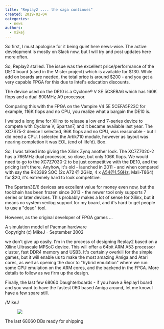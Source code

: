 ```yaml
---
title: "Replay2 .... the saga continues"
created: 2019-02-04
categories: 
  - news
authors: 
  - mikej
---
```


So first, I must apologise for it being quiet here news-wise. The active development is mostly on Slack now, but I will try and post updates here more often.

  

So, Replay2 stalled. The issue was the excellent price/performance of the DE10 board (used in the Mister project) which is available for $130. While add on boards are needed, the total price is around $200 - and you get a very capable FPGA for this due to Intel's education discounts.

The device used on the DE10 is a Cyclone® V SE 5CSEBA6 which has 160K flops and a dual 800MHz A9 processor.

Comparing this with the FPGA on the Vampire V4 5E 5CEFA5F23C for example, 116K flops and no CPU, you realize what a bargain the DE10 is.

I waited a long time for Xilinx to release a low end 7-series device to compete with Cyclone V, Spartan7, and it became available last year. The XC7S75-2 device I selected, 96K flops and no CPU, was reasonable - but I did need a CPU. I selected the Artik710 module, however as layout was nearing completion it was EOL (end of life'd). Boo.

So, I was talked into giving the Xilinx Zynq another look. The XC7Z7020-2 has a 766MHz dual processor, so close, but only 106K flops. We would need to go to the XC7Z7030-2 to be just competitive with the DE10, and the pricing isn't there. Anyhow, it's old - launched in 2011 - and when compared with say the RK3399 SOC (2x A72 @ 2GHz, 4 x A54@1.5GHz, Mali-T864) for $20, it's extremely hard to look competitive.

The Spartan3E/6 devices are excellent value for money even now, but the toolchain has been frozen since 2013 - the newer tool only supports 7 series or later devices. This probably makes a lot of sense for Xilinx, but it means no system verilog support for my board, and it's hard to get people to use a "dead" tool.

However, as the original developer of FPGA games ...  
  
A simulation model of Pacman hardware  
Copyright (c) MikeJ - September 2002  

we don't give up easily. I'm in the process of designing Replay2 based on a Xilinx Ultrascale MPSoC device. This will offer a 64bit ARM A53 processor cluster, fast DDR4 memory and USB3. It's certainly overkill for the simple games, but it will enable us to make the most amazing Amiga and Atari cores, as well as opening the door to "hybrid emulation" where we run some CPU emulation on the ARM cores, and the backend in the FPGA. More details to follow as we firm up the design.

Finally, the last few 68060 Daughterboards - if you have a Replay1 board and you want to have the fastest 060 based Amiga around, let me know. I have a few spare still.

/MikeJ  

<figure>

![](@assets/images/68060dbs.jpg)

</figure>

The last 68060 DBs ready for shipping
